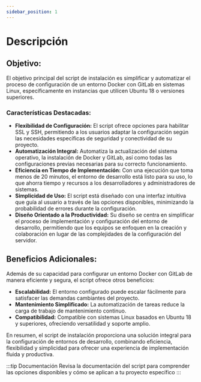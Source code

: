 ```yaml
---
sidebar_position: 1
---
```

# Descripción
## Objetivo:
El objetivo principal del script de instalación es simplificar y automatizar el proceso de configuración de un entorno Docker con GitLab en sistemas Linux, específicamente en instancias que utilicen Ubuntu 18 o versiones superiores.

### Características Destacadas:
- **Flexibilidad de Configuración:** El script ofrece opciones para habilitar SSL y SSH, permitiendo a los usuarios adaptar la configuración según las necesidades específicas de seguridad y conectividad de su proyecto.
- **Automatización Integral:** Automatiza la actualización del sistema operativo, la instalación de Docker y GitLab, así como todas las configuraciones previas necesarias para su correcto funcionamiento.
- **Eficiencia en Tiempo de Implementación:** Con una ejecución que toma menos de 20 minutos, el entorno de desarrollo está listo para su uso, lo que ahorra tiempo y recursos a los desarrolladores y administradores de sistemas.
- **Simplicidad de Uso:** El script está diseñado con una interfaz intuitiva que guía al usuario a través de las opciones disponibles, minimizando la probabilidad de errores durante la configuración.
- **Diseño Orientado a la Productividad:** Su diseño se centra en simplificar el proceso de implementación y configuración del entorno de desarrollo, permitiendo que los equipos se enfoquen en la creación y colaboración en lugar de las complejidades de la configuración del servidor.

## Beneficios Adicionales:
Además de su capacidad para configurar un entorno Docker con GitLab de manera eficiente y segura, el script ofrece otros beneficios:
- **Escalabilidad:** El entorno configurado puede escalar fácilmente para satisfacer las demandas cambiantes del proyecto.
- **Mantenimiento Simplificado:** La automatización de tareas reduce la carga de trabajo de mantenimiento continuo.
- **Compatibilidad:** Compatible con sistemas Linux basados en Ubuntu 18 y superiores, ofreciendo versatilidad y soporte amplio.

En resumen, el script de instalación proporciona una solución integral para la configuración de entornos de desarrollo, combinando eficiencia, flexibilidad y simplicidad para ofrecer una experiencia de implementación fluida y productiva.


:::tip Documentación
Revisa la documentación del script para comprender las opciones disponibles y cómo se aplican a tu proyecto específico
:::


